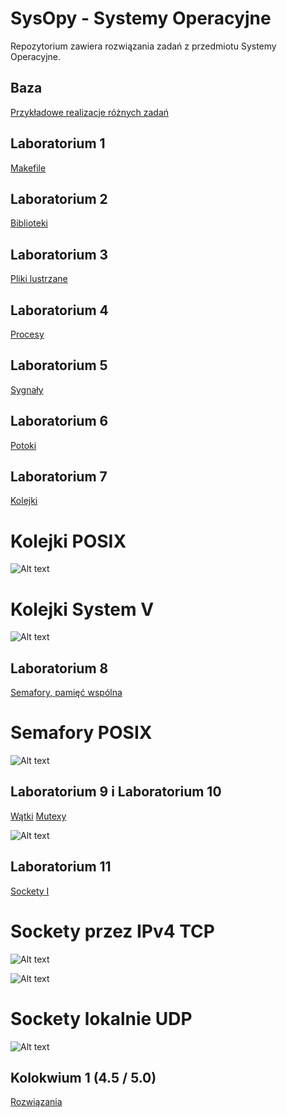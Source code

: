 # SysOpy - Systemy Operacyjne

Repozytorium zawiera rozwiązania zadań z przedmiotu Systemy Operacyjne.

## Baza
[Przykładowe realizacje różnych zadań](./Baza)

## Laboratorium 1
[Makefile](./lab1)

## Laboratorium 2
[Biblioteki](./lab2)

## Laboratorium 3 
[Pliki lustrzane](./lab3)

## Laboratorium 4
[Procesy](./lab4)

## Laboratorium 5
[Sygnały](./lab5)

## Laboratorium 6
[Potoki](./lab6)

## Laboratorium 7
[Kolejki](./lab7)

# Kolejki POSIX

![Alt text](img/posix_queue.jpg)

# Kolejki System V

![Alt text](img/systemV_queue.jpg)

## Laboratorium 8
[Semafory, pamięć wspólna](./lab8)

# Semafory POSIX

![Alt text](img/posix_semaphore.jpg)

## Laboratorium 9 i Laboratorium 10
[Wątki](./lab9)
[Mutexy](./lab10)

![Alt text](img/mutexy.jpg)

## Laboratorium 11
[Sockety I](./lab11)

# Sockety przez IPv4 TCP

![Alt text](img/sockety1.jpg)

![Alt text](img/sockety2.jpg)

# Sockety lokalnie UDP

![Alt text](img/socket_udp.jpg)


## Kolokwium 1 (4.5 / 5.0)
[Rozwiązania](./kolokwium1%20(4.5))

